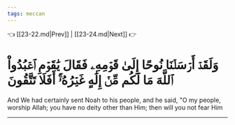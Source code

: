 ```yaml
---
tags: meccan
---
```


👈 [[23-22.md|Prev]] | [[23-24.md|Next]] 👉

# وَلَقَدۡ أَرۡسَلۡنَا نُوحًا إِلَىٰ قَوۡمِهِۦ فَقَالَ يَٰقَوۡمِ ٱعۡبُدُواْ ٱللَّهَ مَا لَكُم مِّنۡ إِلَٰهٍ غَيۡرُهُۥٓۚ أَفَلَا تَتَّقُونَ

And We had certainly sent Noah to his people, and he said, "O my people, worship Allah; you have no deity other than Him; then will you not fear Him

---

